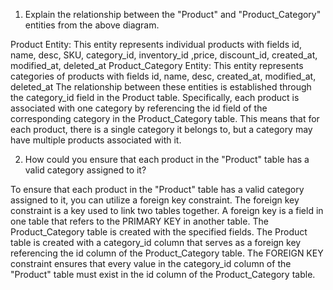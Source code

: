 1) Explain the relationship between the "Product" and "Product_Category" entities from the above diagram.

Product Entity: This entity represents individual products with fields id, name, desc, SKU, category_id, inventory_id ,price, discount_id, created_at, modified_at, deleted_at
Product_Category Entity: This entity represents categories of products with fields id, name, desc, created_at, modified_at, deleted_at
The relationship between these entities is established through the category_id field in the Product table. Specifically, each product is associated with one category by referencing the id field of the corresponding category in the Product_Category table.
This means that for each product, there is a single category it belongs to, but a category may have multiple products associated with it. 

2) How could you ensure that each product in the "Product" table has a valid category assigned to it?

To ensure that each product in the "Product" table has a valid category assigned to it, you can utilize a foreign key constraint. The foreign key constraint is a key used to link two tables together. A foreign key is a field in one table that refers to the PRIMARY KEY in another table.
The Product_Category table is created with the specified fields.
The Product table is created with a category_id column that serves as a foreign key referencing the id column of the Product_Category table.
The FOREIGN KEY constraint ensures that every value in the category_id column of the "Product" table must exist in the id column of the Product_Category table.
